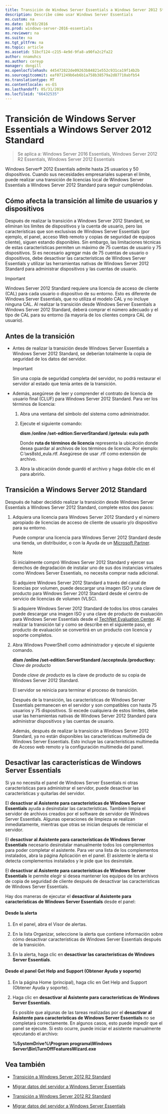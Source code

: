 ```yaml
---
title: Transición de Windows Server Essentials a Windows Server 2012 Standard
description: Describe cómo usar Windows Server Essentials
ms.custom: na
ms.date: 10/03/2016
ms.prod: windows-server-2016-essentials
ms.reviewer: na
ms.suite: na
ms.tgt_pltfrm: na
ms.topic: article
ms.assetid: 51bcf124-c215-4e9d-9fa8-a90fa2c2fa22
author: nnamuhcs
ms.author: coreyp
manager: dongill
ms.openlocfilehash: 445472822de09263b84821e552c931ca19f14b2b
ms.sourcegitcommit: eaf071249b6eb6b1a758b38579a2d87710abfb54
ms.translationtype: MT
ms.contentlocale: es-ES
ms.lasthandoff: 05/31/2019
ms.locfileid: "66432535"
---
```

# <a name="transition-from-windows-server-essentials-to-windows-server-2012-standard"></a>Transición de Windows Server Essentials a Windows Server 2012 Standard

>Se aplica a: Windows Server 2016 Essentials, Windows Server 2012 R2 Essentials, Windows Server 2012 Essentials

 Windows Server® 2012 Essentials admite hasta 25 usuarios y 50 dispositivos. Cuando sus necesidades empresariales superan el límite, puede realizar una transición de licencias local de Windows Server Essentials a Windows Server 2012 Standard para seguir cumpliéndolas.  
  
## <a name="how-the-transition-affects-user-and-device-limits"></a>Cómo afecta la transición al límite de usuarios y dispositivos  
 Después de realizar la transición a Windows Server 2012 Standard, se eliminan los límites de dispositivos y la cuenta de usuario, pero las características que son exclusivas de Windows Server Essentials (por ejemplo, el panel, acceso Web remoto y copias de seguridad de equipos cliente), siguen estando disponibles. Sin embargo, las limitaciones técnicas de estas características permiten un máximo de 75 cuentas de usuario y 75 dispositivos. Si es necesario agregar más de 75 cuentas de usuario o dispositivos, debe desactivar las características de Windows Server Essentials y utilizar las herramientas nativas de Windows Server 2012 Standard para administrar dispositivos y las cuentas de usuario.  
  
> [!IMPORTANT]
>   Windows Server 2012 Standard requiere una licencia de acceso de cliente (CAL) para cada usuario o dispositivo de su entorno. Esto es diferente de Windows Server Essentials, que no utiliza el modelo CAL y no incluye ninguna CAL.  Al realizar la transición desde Windows Server Essentials a Windows Server 2012 Standard, deberá comprar el número adecuado y el tipo de CAL para su entorno (la mayoría de los clientes compra CAL de usuario).  
  
## <a name="before-the-transition"></a>Antes de la transición  
  
-   Antes de realizar la transición desde Windows Server Essentials a Windows Server 2012 Standard, se deberían totalmente la copia de seguridad de los datos del servidor.  
  
    > [!IMPORTANT]
    >  Sin una copia de seguridad completa del servidor, no podrá restaurar el servidor al estado que tenía antes de la transición.  
  
-   Además, asegúrese de leer y comprender el contrato de licencia de usuario final (CLUF) para Windows Server 2012 Standard. Para ver los términos de licencia:  
  
    1.  Abra una ventana del símbolo del sistema como administrador.  
  
    2.  Ejecute el siguiente comando:  
  
         **dism /online /set-edition:ServerStandard /geteula: eula path**  
  
         Donde **ruta de términos de licencia** representa la ubicación donde desea guardar al archivos de los términos de licencia. Por ejemplo: C:\ws8std_eula.rtf.  Asegúrese de usar .rtf como extensión de archivo.  
  
    3.  Abra la ubicación donde guardó el archivo y haga doble clic en él para abrirlo.  
  
## <a name="transition-to--windows-server-2012-standard"></a>Transición a Windows Server 2012 Standard  
 Después de haber decidido realizar la transición desde Windows Server Essentials a Windows Server 2012 Standard, complete estos dos pasos:  
  
1. Adquiera una licencia para Windows Server 2012 Standard y el número apropiado de licencias de acceso de cliente de usuario y/o dispositivo para su entorno.  
  
    Puede comprar una licencia para Windows Server 2012 Standard desde una tienda, un distribuidor, o con la Ayuda de un [Microsoft Partner](https://pinpoint.microsoft.com/SelectCulture.aspx).  
  
   > [!NOTE]
   >  Si inicialmente compró Windows Server 2012 Standard y ejercer sus derechos de degradación de instalar uno de sus dos instancias virtuales como Windows Server Essentials, no necesita comprar nada adicional.  
   >   
   >  Si adquiere Windows Server 2012 Standard a través del canal de licencias por volumen, puede descargar una imagen ISO y una clave de producto para Windows Server 2012 Standard desde el centro de servicio de licencias de volumen (VLSC).  
   >   
   >  Si adquiere Windows Server 2012 Standard de todos los otros canales puede descargar una imagen ISO y una clave de producto de evaluación para Windows Server Essentials desde el [TechNet Evaluation Center](https://technet.microsoft.com/evalcenter/jj659306.aspx). Al realizar la transición tal y como se describe en el siguiente paso, el producto de evaluación se convertirá en un producto con licencia y soporte completos.  
  
2. Abra Windows PowerShell como administrador y ejecute el siguiente comando.  
  
    **dism /online /set-edition:ServerStandard /accepteula /productkey:** *Clave de producto*  
  
    Donde *clave de producto* es la clave de producto de su copia de Windows Server 2012 Standard.  
  
    El servidor se reinicia para terminar el proceso de transición.  
  
   Después de la transición, las características de Windows Server Essentials permanecen en el servidor y son compatibles con hasta 75 usuarios y 75 dispositivos. Si excede cualquiera de estos límites, debe usar las herramientas nativas de Windows Server 2012 Standard para administrar dispositivos y las cuentas de usuario.  
  
   Además, después de realizar la transición a Windows Server 2012 Standard, ya no están disponibles las características multimedia de Windows Server Essentials. Esto incluye las características multimedia de Acceso web remoto y la configuración multimedia del panel.  
  
## <a name="turn-off--windows-server-essentials-features"></a>Desactivar las características de Windows Server Essentials  
 Si ya no necesita el panel de Windows Server Essentials ni otras características para administrar el servidor, puede desactivar las características y quitarlas del servidor.  
  
 El **desactivar al Asistente para características de Windows Server Essentials** ayuda a desinstalar las características. También limpia el servidor de archivos creados por el software de servidor de Windows Server Essentials.  Algunas operaciones de limpieza se realizan inmediatamente, mientras que otras se inician después de reiniciar el servidor.  
  
 El **desactivar al Asistente para características de Windows Server Essentials** necesario desinstalar manualmente todos los complementos para poder completar el asistente. Para ver una lista de los complementos instalados, abra la página Aplicación en el panel. El asistente le alerta si detecta complementos instalados y le pide que los desinstale.  
  
 El **desactivar al Asistente para características de Windows Server Essentials** le permite elegir si desea mantener los equipos de los archivos de copia de seguridad de cliente después de desactivar las características de Windows Server Essentials.  
  
 Hay dos maneras de ejecutar el **desactivar al Asistente para características de Windows Server Essentials** desde el panel:  
  
#### <a name="from-the-alert"></a>Desde la alerta  
  
1.  En el panel, abra el Visor de alertas.  
  
2.  En la lista Organizar, seleccione la alerta que contiene información sobre cómo desactivar características de Windows Server Essentials después de la transición.  
  
3.  En la alerta, haga clic en **desactivar las características de Windows Server Essentials**.  
  
#### <a name="from-the-get-help-and-support-pane"></a>Desde el panel Get Help and Support (Obtener Ayuda y soporte)  
  
1. En la página Home (principal), haga clic en Get Help and Support (Obtener Ayuda y soporte).  
  
2. Haga clic en **desactivar al Asistente para características de Windows Server Essentials**.  
  
   Es posible que algunas de las tareas realizadas por el **desactivar al Asistente para características de Windows Server Essentials** no se completará correctamente. En algunos casos, esto puede impedir que el panel se ejecute. Si esto ocurre, puede iniciar el asistente manualmente ejecutando el archivo:  
  
   **%SystemDrive%\Program programa\Windows Server\Bin\TurnOffFeaturesWizard.exe**  
  
## <a name="see-also"></a>Vea también  
  

-   [Transición a Windows Server 2012 R2 Standard](Transition-from-Windows-Server-2012-R2-Essentials-to-Windows-Server-2012-R2-Standard.md)  
  
-   [Migrar datos del servidor a Windows Server Essentials](Migrate-Server-Data-to-Windows-Server-Essentials.md)

-   [Transición a Windows Server 2012 R2 Standard](../migrate/Transition-from-Windows-Server-2012-R2-Essentials-to-Windows-Server-2012-R2-Standard.md)  
  
-   [Migrar datos del servidor a Windows Server Essentials](../migrate/Migrate-Server-Data-to-Windows-Server-Essentials.md)

